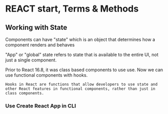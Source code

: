# REACT start, Terms & Methods

## Working with State
Components can have "state" which is an object that determines how a component renders and behaves

"App" or "global" state refers to state that is available to the entire UI, not just a single component.

Prior to React 16.8, it was class based components to use use. Now we can use functional components with hooks.

    Hooks in React are functions that allow developers to use state and other React features in functional components, rather than just in class components.


### Use Create React App in CLI